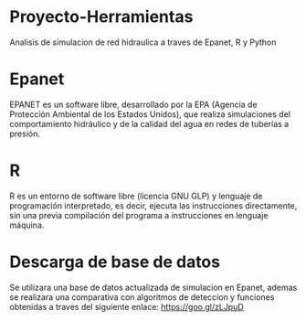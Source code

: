 # Proyecto-Herramientas
Analisis de simulacion de red hidraulica a traves de Epanet, R y Python


# Epanet
EPANET es un software libre, desarrollado por la EPA (Agencia de Protección Ambiental de los Estados Unidos), que realiza simulaciones del comportamiento hidráulico y de la calidad del agua en redes de tuberías a presión.

# R
R es un entorno de software libre (licencia GNU GLP) y lenguaje de programación interpretado, es decir, ejecuta las instrucciones directamente, sin una previa compilación del programa a instrucciones en lenguaje máquina.


# Descarga de base de datos
Se utilizara una base de datos actualizada de simulacion en Epanet, ademas se realizara una comparativa con algoritmos de deteccion y funciones obtenidas a traves del siguiente enlace: https://goo.gl/zLJpuD



